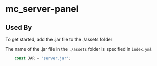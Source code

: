 # mc_server-panel
## Used By
To get started, add the .jar file to the ./assets folder

The name of the .jar file in the `./assets` folder is specified in `index.yml`

```javascript
    const JAR = 'server.jar';
```